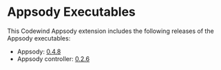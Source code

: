 # Appsody Executables

This Codewind Appsody extension includes the following releases of the Appsody executables:

- Appsody: [0.4.8](https://github.com/appsody/appsody/releases/tag/0.4.8)
- Appsody controller: [0.2.6](https://github.com/appsody/controller/releases/tag/0.2.6)
